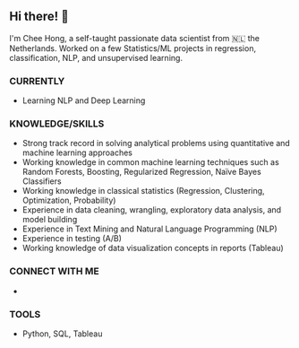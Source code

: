 ## Hi there! 👋

I'm Chee Hong, a self-taught passionate data scientist from 🇳🇱 the Netherlands. Worked on a few Statistics/ML projects in regression, classification, NLP, and unsupervised learning.

### CURRENTLY

* Learning NLP and Deep Learning

### KNOWLEDGE/SKILLS

* Strong track record in solving analytical problems using quantitative and machine learning approaches
* Working knowledge in common machine learning techniques such as Random Forests, Boosting, Regularized Regression, Naïve Bayes Classifiers
* Working knowledge in classical statistics (Regression, Clustering, Optimization, Probability)
* Experience in data cleaning, wrangling, exploratory data analysis, and model building
* Experience in Text Mining and Natural Language Programming (NLP)
* Experience in testing (A/B)
* Working knowledge of data visualization concepts in reports (Tableau) 

### CONNECT WITH ME

* [arbitrary case-insensitive reference text]: https://www.mozilla.org


### TOOLS

* Python, SQL, Tableau
